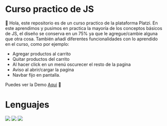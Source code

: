 # Curso practico de JS
👋 Hola, este repositorio es de un curso practico de la plataforma Platzi. En este aprendimos y pusimos en practica la mayoría de los conceptos básicos de JS, el diseño se conserva en un 75% ya que le agregue/cambie alguna que otra cosa. También añadí diferentes funcionalidades con lo aprendido en el curso, como por ejemplo: 
- Agregar productos al carrito 
- Quitar productos del carrito  
- Al hacer click en un menú oscurecer el resto de la pagina
- Aviso al abrir/cargar la pagina 
- Navbar fijo en pantalla.

Puedes ver la Demo [Aqui](https://raulariias.github.io/curso-javascript-practico/ "Aqui") 👀
# 
# Lenguajes
![](https://i.pinimg.com/originals/9d/aa/8e/9daa8e1d84236afa211cd0d8a5b0c365.jpg) ![](https://i.pinimg.com/originals/01/df/9f/01df9fee979b727493508e3ea30de414.jpg) ![](https://i.pinimg.com/originals/e2/02/07/e202078c9dc55d3a3f37c2deba2bd34b.jpg) 